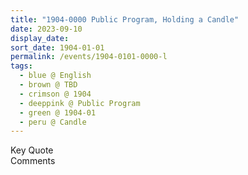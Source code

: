 ```yaml
---
title: "1904-0000 Public Program, Holding a Candle"
date: 2023-09-10
display_date: 
sort_date: 1904-01-01
permalink: /events/1904-0101-0000-l
tags:
  - blue @ English
  - brown @ TBD
  - crimson @ 1904
  - deeppink @ Public Program
  - green @ 1904-01
  - peru @ Candle
---
```


<wave-list>
  <list-title color="green" width="75">Key Quote</list-title>
  <list-item color="BlanchedAlmond"  width="200"></list-item>
  <list-item color="Lavender"></list-item>
  <list-item color="BlanchedAlmond"></list-item>
</wave-list>

<br>

<wave-list>
  <list-title color="green" width="75">Comments</list-title>
  <list-item color="BlanchedAlmond"  width="200"></list-item>
  <list-item color="Lavender"></list-item>
  <list-item color="BlanchedAlmond"></list-item>
</wave-list>